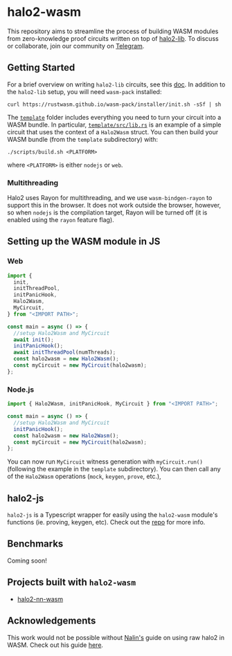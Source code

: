 # halo2-wasm

This repository aims to streamline the process of building WASM modules from zero-knowledge proof circuits written on top of [halo2-lib](https://github.com/axiom-crypto/halo2-lib). To discuss or collaborate, join our community on [Telegram](https://t.me/halo2browser).

## Getting Started

For a brief overview on writing `halo2-lib` circuits, see this [doc](https://docs.axiom.xyz/zero-knowledge-proofs/getting-started-with-halo2). In addition to the `halo2-lib` setup, you will need `wasm-pack` installed:

```
curl https://rustwasm.github.io/wasm-pack/installer/init.sh -sSf | sh
```

The [`template`](./template) folder includes everything you need to turn your circuit into a WASM bundle. In particular, [`template/src/lib.rs`](./template/src/lib.rs) is an example of a simple circuit that uses the context of a `Halo2Wasm` struct. You can then build your WASM bundle (from the `template` subdirectory) with:

```
./scripts/build.sh <PLATFORM>
```

where `<PLATFORM>` is either `nodejs` or `web`.

### Multithreading

Halo2 uses Rayon for multithreading, and we use `wasm-bindgen-rayon` to support this in the browser. It does not work outside the browser, however, so when `nodejs` is the compilation target, Rayon will be turned off (it is enabled using the `rayon` feature flag).

## Setting up the WASM module in JS

### Web

```typescript
import {
  init,
  initThreadPool,
  initPanicHook,
  Halo2Wasm,
  MyCircuit,
} from "<IMPORT PATH>";

const main = async () => {
  //setup Halo2Wasm and MyCircuit
  await init();
  initPanicHook();
  await initThreadPool(numThreads);
  const halo2wasm = new Halo2Wasm();
  const myCircuit = new MyCircuit(halo2wasm);
};
```

### Node.js

```typescript
import { Halo2Wasm, initPanicHook, MyCircuit } from "<IMPORT PATH>";

const main = async () => {
  //setup Halo2Wasm and MyCircuit
  initPanicHook();
  const halo2wasm = new Halo2Wasm();
  const myCircuit = new MyCircuit(halo2wasm);
};
```

You can now run `MyCircuit` witness generation with `myCircuit.run()` (following the example in the `template` subdirectory). You can then call any of the `Halo2Wasm` operations (`mock`, `keygen`, `prove`, etc.),

## halo2-js

`halo2-js` is a Typescript wrapper for easily using the `halo2-wasm` module's functions (ie. proving, keygen, etc). Check out the [repo](https://github.com/axiom-crypto/halo2-js) for more info.

## Benchmarks

Coming soon!

## Projects built with `halo2-wasm`

- [halo2-nn-wasm](https://github.com/metavind/halo2-nn-wasm)

## Acknowledgements

This work would not be possible without [Nalin's](https://twitter.com/nibnalin) guide on using raw halo2 in WASM. Check out his guide [here](https://zcash.github.io/halo2/user/wasm-port.html).